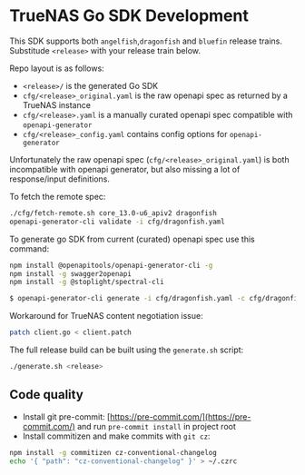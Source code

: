 # TrueNAS Go SDK Development

This SDK supports both `angelfish`,`dragonfish` and `bluefin` release trains. Substitude `<release>` with your release train below.

Repo layout is as follows:

* `<release>/` is the generated Go SDK
* `cfg/<release>_original.yaml` is the raw openapi spec as returned by a TrueNAS instance
* `cfg/<release>.yaml` is a manually curated openapi spec compatible with `openapi-generator`
* `cfg/<release>_config.yaml` contains config options for `openapi-generator`

Unfortunately the raw openapi spec (`cfg/<release>_original.yaml`) is both incompatible with openapi generator, but also missing a lot of response/input definitions.

To fetch the remote spec:

```bash
./cfg/fetch-remote.sh core_13.0-u6_apiv2 dragonfish
openapi-generator-cli validate -i cfg/dragonfish.yaml
```

To generate go SDK from current (curated) openapi spec use this command:
```bash
npm install @openapitools/openapi-generator-cli -g
npm install -g swagger2openapi
npm install -g @stoplight/spectral-cli
```

```bash
$ openapi-generator-cli generate -i cfg/dragonfish.yaml -c cfg/dragonfish_config.yaml -o ./dragonfish -g go --git-user-id dellathefella --git-repo-id truenas-go-sdk
```

Workaround for TrueNAS content negotiation issue:

```bash
patch client.go < client.patch
```

The full release build can be built using the `generate.sh` script:

```bash
./generate.sh <release>
```
## Code quality

* Install git pre-commit: [https://pre-commit.com/](https://pre-commit.com/) and run `pre-commit install` in project root
* Install commitizen and make commits with `git cz`:

```bash
npm install -g commitizen cz-conventional-changelog
echo '{ "path": "cz-conventional-changelog" }' > ~/.czrc
```